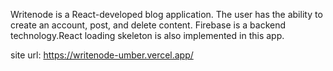 Writenode is a React-developed blog application. The user has the ability to create an account, post, and delete content. Firebase is a backend technology.React loading skeleton is also implemented in this app.

site url: https://writenode-umber.vercel.app/
